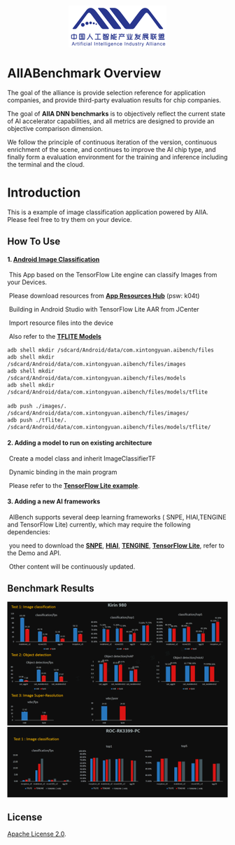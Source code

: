 <div align="center">
<img src="logo.png"/>
</div>

# AIIABenchmark Overview

The goal of the alliance is provide selection reference for application companies, 
and provide third-party evaluation results for chip companies.

The goal of **AIIA DNN benchmarks** is to objectively reflect the current state of AI accelerator capabilities, 
and all metrics are designed to provide an objective comparison dimension. 

We follow the principle of continuous iteration of the version, continuous enrichment of the scene, 
and continues to improve the AI chip type, and finally form a evaluation environment for the training 
and inference including the terminal and the cloud.

# Introduction

This is a example of image classification application powered by AIIA. Please feel free to try them on your device.

## How To Use

#### 1.  [Android Image Classification](https://github.com/AIIABenchmark/AIIABenchmark)

​      This App based on the TensorFlow Lite engine can classify Images from your Devices.

​      Please download resources from [**App Resources Hub**](https://pan.baidu.com/s/1G91PqmAabQIjLyV3saeD5A) (psw: k04t)

​      Building in Android Studio with TensorFlow Lite AAR from JCenter

​      Import resource files into the device

​      Also refer to the [**TFLITE Models**](https://tensorflow.google.cn/lite/models)
```
adb shell mkdir /sdcard/Android/data/com.xintongyuan.aibench/files
adb shell mkdir /sdcard/Android/data/com.xintongyuan.aibench/files/images
adb shell mkdir /sdcard/Android/data/com.xintongyuan.aibench/files/models
adb shell mkdir /sdcard/Android/data/com.xintongyuan.aibench/files/models/tflite

adb push ./images/. /sdcard/Android/data/com.xintongyuan.aibench/files/images/
adb push ./tflite/. /sdcard/Android/data/com.xintongyuan.aibench/files/models/tflite/
```


#### 2.  Adding a model to run on existing architecture

​      Create a model class and inherit ImageClassifierTF

​      Dynamic binding in the main program

​      Please refer to the [**TensorFlow Lite example**](https://github.com/tensorflow/tensorflow/tree/master/tensorflow/lite/java).



#### 3.  Adding a new AI frameworks

​      AIBench supports several deep learning frameworks ( SNPE, HIAI,TENGINE and TensorFlow Lite) currently, which may require the following dependencies:


​      you need to download the [**SNPE**](https://developer.qualcomm.com/software/qualcomm-neural-processing-sdk), [**HIAI**](https://developer.huawei.com/consumer/cn/devservice/doc/3140202), [**TENGINE**](https://github.com/OAID/Tengine), [**TensorFlow Lite**](https://github.com/tensorflow/tensorflow/tree/master/tensorflow/lite), refer to the Demo and API.


​      Other content will be continuously updated.

## Benchmark Results

<div align="center">
<img src="HISI.png"/>
</div>

<div align="center">
<img src="rk3399.png"/>
</div>

## License
[Apache License 2.0](LICENSE).


